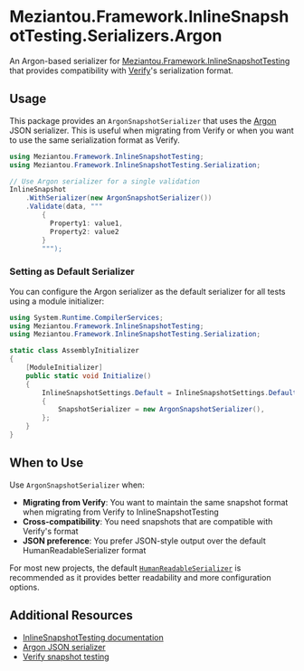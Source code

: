 # Meziantou.Framework.InlineSnapshotTesting.Serializers.Argon

An Argon-based serializer for [Meziantou.Framework.InlineSnapshotTesting](https://www.nuget.org/packages/Meziantou.Framework.InlineSnapshotTesting) that provides compatibility with [Verify](https://github.com/VerifyTests/Verify)'s serialization format.

## Usage

This package provides an `ArgonSnapshotSerializer` that uses the [Argon](https://github.com/SimonCropp/Argon) JSON serializer. This is useful when migrating from Verify or when you want to use the same serialization format as Verify.

```csharp
using Meziantou.Framework.InlineSnapshotTesting;
using Meziantou.Framework.InlineSnapshotTesting.Serialization;

// Use Argon serializer for a single validation
InlineSnapshot
    .WithSerializer(new ArgonSnapshotSerializer())
    .Validate(data, """
        {
          Property1: value1,
          Property2: value2
        }
        """);
```

### Setting as Default Serializer

You can configure the Argon serializer as the default serializer for all tests using a module initializer:

```csharp
using System.Runtime.CompilerServices;
using Meziantou.Framework.InlineSnapshotTesting;
using Meziantou.Framework.InlineSnapshotTesting.Serialization;

static class AssemblyInitializer
{
    [ModuleInitializer]
    public static void Initialize()
    {
        InlineSnapshotSettings.Default = InlineSnapshotSettings.Default with
        {
            SnapshotSerializer = new ArgonSnapshotSerializer(),
        };
    }
}
```

## When to Use

Use `ArgonSnapshotSerializer` when:

- **Migrating from Verify**: You want to maintain the same snapshot format when migrating from Verify to InlineSnapshotTesting
- **Cross-compatibility**: You need snapshots that are compatible with Verify's format
- **JSON preference**: You prefer JSON-style output over the default HumanReadableSerializer format

For most new projects, the default [`HumanReadableSerializer`](https://www.nuget.org/packages/Meziantou.Framework.HumanReadableSerializer) is recommended as it provides better readability and more configuration options.

## Additional Resources

- [InlineSnapshotTesting documentation](https://github.com/meziantou/Meziantou.Framework/blob/main/src/Meziantou.Framework.InlineSnapshotTesting/readme.md)
- [Argon JSON serializer](https://github.com/SimonCropp/Argon)
- [Verify snapshot testing](https://github.com/VerifyTests/Verify)
